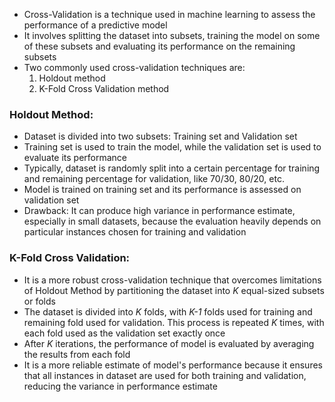 - Cross-Validation is a technique used in machine learning to assess the performance of a predictive model
- It involves splitting the dataset into subsets, training the model on some of these subsets and evaluating its performance on the remaining subsets
- Two commonly used cross-validation techniques are:
	1. Holdout method
	2. K-Fold Cross Validation method

### Holdout Method:
- Dataset is divided into two subsets: Training set and Validation set
- Training set is used to train the model, while the validation set is used to evaluate its performance
- Typically, dataset is randomly split into a certain percentage for training and remaining percentage for validation, like 70/30, 80/20, etc.
- Model is trained on training set and its performance is assessed on validation set
- Drawback: It can produce high variance in performance estimate, especially in small datasets, because the evaluation heavily depends on particular instances chosen for training and validation

### K-Fold Cross Validation:
- It is a more robust cross-validation technique that overcomes limitations of Holdout Method by partitioning the dataset into *K* equal-sized subsets or folds
- The dataset is divided into *K* folds, with *K-1* folds used for training and remaining fold used for validation. This process is repeated *K* times, with each fold used as the validation set exactly once
- After *K* iterations, the performance of model is evaluated by averaging the results from each fold
- It is a more reliable estimate of model's performance because it ensures that all instances in dataset are used for both training and validation, reducing the variance in performance estimate